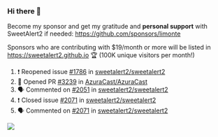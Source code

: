 ### Hi there 👋

Become my sponsor and get my gratitude and **personal support** with SweetAlert2 if needed: https://github.com/sponsors/limonte

Sponsors who are contributing with $19/month or more will be listed in https://sweetalert2.github.io 🏆 (100K unique visitors per month!)

<!--START_SECTION:activity-->
1. ❗️ Reopened issue [#1786](https://github.com/sweetalert2/sweetalert2/issues/1786) in [sweetalert2/sweetalert2](https://github.com/sweetalert2/sweetalert2)
2. 💪 Opened PR [#3239](https://github.com/AzuraCast/AzuraCast/pull/3239) in [AzuraCast/AzuraCast](https://github.com/AzuraCast/AzuraCast)
3. 🗣 Commented on [#2051](https://github.com/sweetalert2/sweetalert2/issues/2051) in [sweetalert2/sweetalert2](https://github.com/sweetalert2/sweetalert2)
4. ❗️ Closed issue [#2071](https://github.com/sweetalert2/sweetalert2/issues/2071) in [sweetalert2/sweetalert2](https://github.com/sweetalert2/sweetalert2)
5. 🗣 Commented on [#2071](https://github.com/sweetalert2/sweetalert2/issues/2071) in [sweetalert2/sweetalert2](https://github.com/sweetalert2/sweetalert2)
<!--END_SECTION:activity-->

![](https://github-readme-stats.vercel.app/api?username=limonte&theme=vue&show_icons=true)
